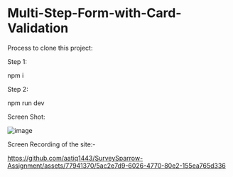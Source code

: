 # Multi-Step-Form-with-Card-Validation

Process to clone this project:

Step 1: 


npm i

Step 2:

npm run dev


Screen Shot:

![image](https://github.com/aatiq1443/SurveySparrow-Assignment/assets/77941370/93d90444-ef81-40e6-8394-c904e4e3dba8)




Screen Recording of the site:-




https://github.com/aatiq1443/SurveySparrow-Assignment/assets/77941370/5ac2e7d9-6026-4770-80e2-155ea765d336


